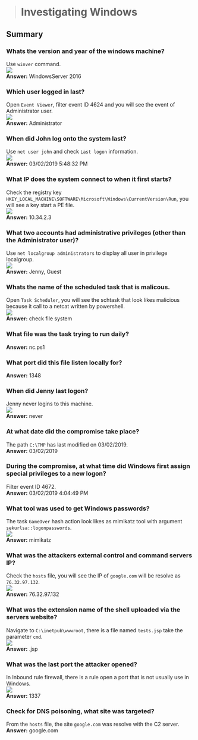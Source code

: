 > # Investigating Windows

## Summary

### Whats the version and year of the windows machine?
Use `winver` command.<br>
![](images/1.png)<br>
**Answer:** WindowsServer 2016

### Which user logged in last?
Open `Event Viewer`, filter event ID 4624 and you will see the event of Administrator user.<br>
![](images/2.png)<br>
**Answer:** Administrator

### When did John log onto the system last?
Use `net user john` and check `Last logon` information.<br>
![](images/3.png)<br>
**Answer:** 03/02/2019 5:48:32 PM

### What IP does the system connect to when it first starts?
Check the registry key `HKEY_LOCAL_MACHINE\SOFTWARE\Microsoft\Windows\CurrentVersion\Run`, you will see a key start a PE file.<br>
![](images/9.png)<br>
**Answer:** 10.34.2.3

### What two accounts had administrative privileges (other than the Administrator user)?
Use `net localgroup administrators` to display all user in privilege localgroup.<br>
![](images/5.png)<br>
**Answer:** Jenny, Guest

### Whats the name of the scheduled task that is malicous.
Open `Task Scheduler`, you will see the schtask that look likes malicious because it call to a netcat written by powershell.<br>
![](images/4.png)<br>
**Answer:** check file system

### What file was the task trying to run daily?
**Answer:** nc.ps1

### What port did this file listen locally for?
**Answer:** 1348

### When did Jenny last logon?
Jenny never logins to this machine.<br>
![](images/6.png)<br>
**Answer:** never

### At what date did the compromise take place?
The path `C:\TMP` has last modified on 03/02/2019.<br>
**Answer:** 03/02/2019

### During the compromise, at what time did Windows first assign special privileges to a new logon?
Filter event ID 4672.<br>
**Answer:** 03/02/2019 4:04:49 PM

### What tool was used to get Windows passwords?
The task `GameOver` hash action look likes as mimikatz tool with argument `sekurlsa::logonpasswords`.<br>
![](images/7.png)<br>
**Answer:** mimikatz

### What was the attackers external control and command servers IP?
Check the `hosts` file, you will see the IP of `google.com` will be resolve as `76.32.97.132`.<br>
![](images/8.png)<br>
**Answer:** 76.32.97.132

### What was the extension name of the shell uploaded via the servers website?
Navigate to `C:\inetpub\wwwroot`, there is a file named `tests.jsp` take the parameter `cmd`.<br>
![](images/10.png)<br>
**Answer:** .jsp

### What was the last port the attacker opened?
In Inbound rule firewall, there is a rule open a port that is not usually use in Windows.<br>
![](images/11.png)<br>
**Answer:** 1337

### Check for DNS poisoning, what site was targeted?
From the `hosts` file, the site `google.com` was resolve with the C2 server.<br>
**Answer:** google.com

